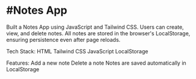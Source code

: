 # #Notes App
Built a Notes App using JavaScript and Tailwind CSS. Users can create, view, and delete notes. All notes are stored in the browser's LocalStorage, ensuring persistence even after page reloads.

Tech Stack:
HTML
Tailwind CSS
JavaScript
LocalStorage

 Features:
 Add a new note
 Delete a note
 Notes are saved automatically in LocalStorage
